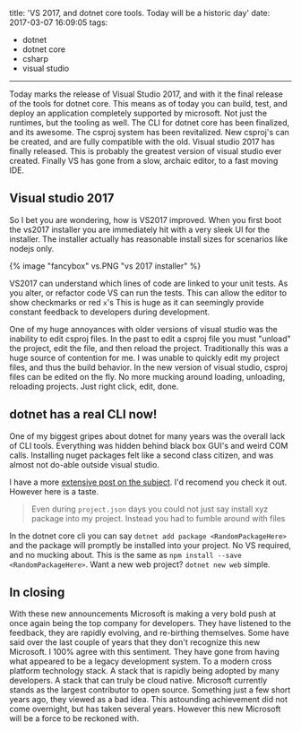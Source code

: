 title: 'VS 2017, and dotnet core tools. Today will be a historic day'
date: 2017-03-07 16:09:05
tags:
- dotnet
- dotnet core
- csharp
- visual studio
---


Today marks the release of Visual Studio 2017, and with it the final release of the tools for dotnet core. This means as of today you can build, test, and deploy an application completely supported by microsoft. Not just the runtimes, but the tooling as well. The CLI for dotnet core has been finalized, and its awesome. The csproj system has been revitalized. New csproj's can be created, and are fully compatible with the old. Visual studio 2017 has finally released. This is probably the greatest version of visual studio ever created. Finally VS has gone from a slow, archaic editor, to a fast moving IDE.

<!-- more -->

## Visual studio 2017

So I bet you are wondering, how is VS2017 improved. When you first boot the vs2017 installer you are immediately hit with a very sleek UI for the installer. The installer actually has reasonable install sizes for scenarios like nodejs only. 


{% image "fancybox" vs.PNG "vs 2017 installer" %}

VS2017 can understand which lines of code are linked to your unit tests. As you alter, or refactor code VS can run the tests. This can allow the editor to show checkmarks or red `x`'s This is huge as it can seemingly provide constant feedback to developers during development.

One of my huge annoyances with older versions of visual studio was the inability to edit csproj files. In the past to edit a csproj file you must "unload" the project, edit the file, and then reload the project. Traditionally this was a huge source of contention for me. I was unable to quickly edit my project files, and thus the build behavior. In the new version of visual studio, csproj files can be edited on the fly. No more mucking around loading, unloading, reloading projects. Just right click, edit, done.


## dotnet has a real CLI now!

One of my biggest gripes about dotnet for many years was the overall lack of CLI tools. Everything was hidden behind black box GUI's and weird COM calls. Installing nuget packages felt like a second class citizen, and was almost not do-able outside visual studio.

I have a more [extensive post on the subject](/Exploring-the-dotnet-cli/). I'd recomend you check it out. However here is a taste.

>Even during `project.json` days you could not just say install xyz package into my project. Instead you had to fumble around with files

In the dotnet core cli you can say `dotnet add package <RandomPackageHere>` and the package will promptly be installed into your project. No VS required, and no mucking about. This is the same as `npm install --save <RandomPackageHere>`. Want a new web project? `dotnet new web` simple.

## In closing

With these new announcements Microsoft is making a very bold push at once again being the top company for developers. They have listened to the feedback, they are rapidly evolving, and re-birthing themselves. Some have said over the last couple of years that they don't recognize this new Microsoft. I 100% agree with this sentiment. They have gone from having what appeared to be a legacy development system. To a modern cross platform technology stack. A stack that is rapidly being adopted by many developers. A stack that can truly be cloud native. Microsoft currently stands as the largest contributor to open source. Something just a few short years ago, they viewed as a bad idea. This astounding achievement did not come overnight, but has taken several years. However this new Microsoft will be a force to be reckoned with.